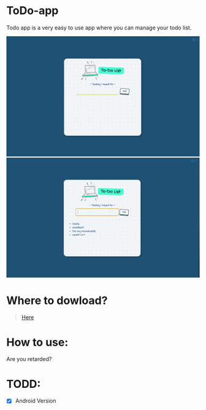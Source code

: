 # ToDo-app
Todo app is a very easy to use app where you can manage your todo list.

![alt text](https://github.com/AntoniosKalattas/todo-app/blob/main/img/Screenshot%20(676).png)
![alt text](https://github.com/AntoniosKalattas/todo-app/blob/main/img/Screenshot%20(677).png)

# Where to dowload?
> [Here](https://github.com/AntoniosKalattas/todo-app/releases)

# How to use:
Are you retarded?

# TODD:
- [x] Android Version
